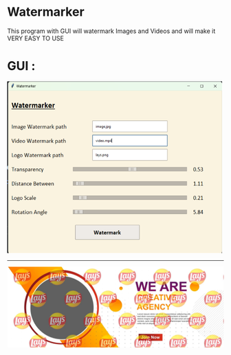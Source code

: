 # Watermarker
This program with GUI will watermark Images and Videos and will make it VERY EASY TO USE
<h1>GUI :</h1>
<img src="Watermarker.png", width=500, height=400>
<hr>
<img src="output.jpg">

